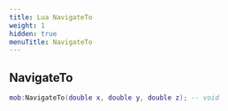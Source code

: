 ```yaml
---
title: Lua NavigateTo
weight: 1
hidden: true
menuTitle: NavigateTo
---
```

## NavigateTo
```lua
mob:NavigateTo(double x, double y, double z); -- void
```